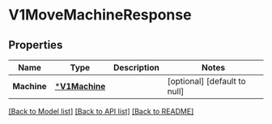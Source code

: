 # V1MoveMachineResponse

## Properties
Name | Type | Description | Notes
------------ | ------------- | ------------- | -------------
**Machine** | [***V1Machine**](v1Machine.md) |  | [optional] [default to null]

[[Back to Model list]](../README.md#documentation-for-models) [[Back to API list]](../README.md#documentation-for-api-endpoints) [[Back to README]](../README.md)


